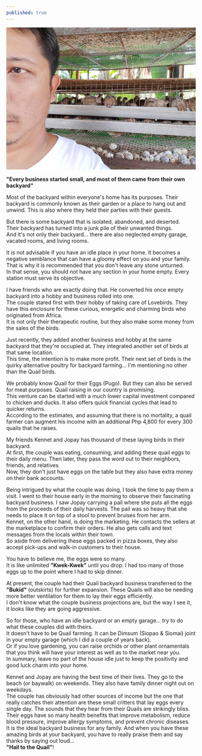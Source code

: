 ```yaml
---
published: true
---
```

![Quail](/images/Pugo.jpg)

**"Every business started small, and most of them came from their own backyard"**

Most of the backyard within everyone's home has its purposes. Their backyard is commonly known as their garden or a place to hang out and unwind. This is also where they held their parties with their guests. 

But there is some backyard that is isolated, abandoned, and deserted.   
Their backyard has turned into a junk pile of their unwanted things.   
And it's not only their backyard... there are also neglected empty garage, vacated rooms, and living rooms.

It is not advisable if you have an idle place in your home. 
It becomes a negative semblance that can have a gloomy effect on you and your family.
That is why it is recommended that you don't leave any stone unturned.   
In that sense, you should not have any section in your home empty. Every station must serve its objective. 

I have friends who are exactly doing that. He converted his once empty backyard into a hobby and business rolled into one.   
The couple stared first with their hobby of taking care of Lovebirds. They have this enclosure for these curious, energetic and charming birds who originated from Africa.   
It is not only their therapeutic routine, but they also make some money from the sales of the birds.

Just recently, they added another business and hobby at the same backyard that they're occupied at. 
They integrated another set of birds at that same location.   
This time, the intention is to make more profit. 
Their next set of birds is the quirky alternative poultry for backyard farming...  I'm mentioning no other than the Quail birds. 

We probably know Quail for their Eggs (Pugo). But they can also be served for meat purposes. 
Quail raising in our country is promising.   
This venture can be started with a much lower capital investment compared to chicken and ducks. It also offers quick financial cycles that lead to quicker returns.   
According to the estimates, and assuming that there is no mortality, a quail farmer can augment his income with an additional Php 4,800 for every 300 quails that he raises.

My friends Kennet and Jopay has thousand of these laying birds in their backyard.   
At first, the couple was eating, consuming, and adding these quail eggs to their daily menu. 
Then later, they pass the word out to their neighbors, friends, and relatives.   
Now, they don't just have eggs on the table but they also have extra money on their bank accounts.

Being intrigued by what the couple was doing, I took the time to pay them a visit. 
I went to their house early in the morning to observe their fascinating backyard business. 
I saw Jopay carrying a pail where she puts all the eggs from the proceeds of their daily harvests. The pail was so heavy that she needs to place it on top of a stool to prevent bruises from her arm.   
Kennet, on the other hand, is doing the marketing. 
He contacts the sellers at the marketplace to confirm their orders. He also gets calls and text messages from the locals within their town.   
So aside from delivering these eggs packed in pizza boxes, they also accept pick-ups and walk-in customers to their house. 

You have to believe me, the eggs were so many.   
It is like unlimited **"Kwek-Kwek"** until you drop. 
I had too many of those eggs up to the point where I had to skip dinner. 

At present, the couple had their Quail backyard business transferred to the **"Bukid"** (outskirts) for further expansion. 
These Quails will also be needing more better ventilation for them to lay their eggs efficiently.   
I don't know what the couple business projections are, but the way I see it, it looks like they are going aggressive.

So for those, who have an idle backyard or an empty garage... try to do what these couples did with theirs.   
It doesn't have to be Quail farming. It can be Dimsum (Siopao & Siomai) joint in your empty garage (which I did a couple of years back).   
Or if you love gardening, you can raise orchids or other plant ornamentals that you think will have your interest as well as to the market near you.   
In summary, leave no part of the house idle just to keep the positivity and good luck charm into your home.

Kennet and Jopay are having the best time of their lives. They go to the beach (or baywalk) on weekends. They also have family dinner night out on weekdays.   
The couple has obviously had other sources of income but the one that really catches their attention are these small critters that lay eggs every single day. 
The sounds that they hear from their Quails are strikingly bliss.   
Their eggs have so many health benefits that improve metabolism, reduce blood pressure, improve allergy symptoms, and prevent chronic diseases.   
It is the ideal backyard business for any family. And when you have these amazing birds at your backyard, you have to really praise them and say thanks by saying out loud...   
**"Hail to the Quail"**!
